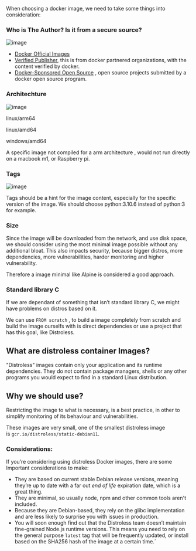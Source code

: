 When choosing a docker image, we need to take some things into consideration:

### Who is The Author? Is it from a secure source?

![image](https://github.com/julioaraujo96/train-journey-simulator/assets/49203294/f7603027-5525-4698-a821-0396b8d6130b)

- [Docker Official Images](https://hub.docker.com/search?image_filter=official)
- [Verified Publisher](https://hub.docker.com/search?image_filter=store), this is from docker partnered organizations, with the content verified by docker.
- [Docker-Sponsored Open Source](https://hub.docker.com/search?image_filter=open_source) , open source projects submitted by a docker open source program.

### Architechture

![image](https://github.com/julioaraujo96/train-journey-simulator/assets/49203294/059201d3-c81b-425b-812d-37fb5f99d420)

linux/arm64

linux/amd64

windows/amd64

A specific image not compiled for a arm architecture , would not run directly on a macbook m1, or Raspberry pi.

### Tags

![image](https://github.com/julioaraujo96/train-journey-simulator/assets/49203294/a22a9399-a11a-4c05-a844-3e9f1fd3d33e)

Tags should be a hint for the image content, especially for the specific version of the image. We should choose python:3.10.6 instead of python:3 for example.

### Size

Since the image will be downloaded from the network, and use disk space, we should consider using the most minimal image possible without any additional bloat. This also impacts security, because bigger distros, more dependencies, more vulnerabilities, harder monitoring and higher vulnerability.

Therefore a image minimal like Alpine is considered a good approach.

### Standard library C

If we are dependant of something that isn’t standard library C, we might have problems on distros based on it.

We can use `FROM scratch` , to build a image completely from scratch and build the image ourselfs with is direct dependencies or use a project that has this goal, like Distroless.

## What are distroless container Images?

"Distroless" images contain only your application and its runtime dependencies. They do not contain package managers, shells or any other programs you would expect to find in a standard Linux distribution.

## Why we should use?

Restricting the image to what is necessary, is a best practice, in other to simplify monitoring of its behaviour and vulnerabilities.

These images are very small, one of the smallest distroless image is `gcr.io/distroless/static-debian11`.

### Considerations:

If you’re considering using distroless Docker images, there are some Important considerations to make:

- They are based on current stable Debian release versions, meaning they’re up to date with a far out *end of life* expiration date, which is a great thing.
- They are minimal, so usually node, npm and other common tools aren't included.
- Because they are Debian-based, they rely on the glibc implementation and are less likely to surprise you with issues in production.
- You will soon enough find out that the Distroless team doesn’t maintain fine-grained Node.js runtime versions. This means you need to rely on the general purpose `latest` tag that will be frequently updated, or install based on the SHA256 hash of the image at a certain time.´
